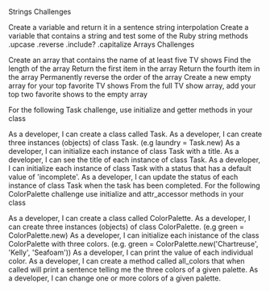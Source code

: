 Strings Challenges

Create a variable and return it in a sentence string interpolation
Create a variable that contains a string and test some of the Ruby string methods
.upcase
.reverse
.include?
.capitalize
Arrays Challenges

Create an array that contains the name of at least five TV shows
Find the length of the array
Return the first item in the array
Return the fourth item in the array
Permanently reverse the order of the array
Create a new empty array for your top favorite TV shows
From the full TV show array, add your top two favorite shows to the empty array



For the following Task challenge, use initialize and getter methods in your class

As a developer, I can create a class called Task.
As a developer, I can create three instances (objects) of class Task. (e.g laundry = Task.new)
As a developer, I can initialize each instance of class Task with a title.
As a developer, I can see the title of each instance of class Task.
As a developer, I can initialize each instance of class Task with a status that has a default value of 'incomplete'.
As a developer, I can update the status of each instance of class Task when the task has been completed.
For the following ColorPalette challenge use initialize and attr_accessor methods in your class

As a developer, I can create a class called ColorPalette.
As a developer, I can create three instances (objects) of class ColorPalette. (e.g green = ColorPalette.new)
As a developer, I can initialize each inistance of the class ColorPalette with three colors. (e.g. green = ColorPalette.new('Chartreuse', 'Kelly', 'Seafoam'))
As a developer, I can print the value of each individual color.
As a developer, I can create a method called all_colors that when called will print a sentence telling me the three colors of a given palette.
As a developer, I can change one or more colors of a given palette.
